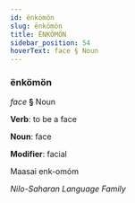 ```yaml
---
id: ënkömön
slug: ënkömön
title: ËNKÖMÖN
sidebar_position: 54
hoverText: face § Noun
---
```


### ënkömön

*face* **§** Noun

**Verb**: to be a face

**Noun**: face

**Modifier**: facial

Maasai enk-omóm 

*Nilo-Saharan Language Family*